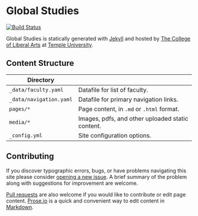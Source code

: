 # Global Studies

[![Build Status](https://travis-ci.org/TULiberalArts/Global-Studies.svg?branch=master)](https://travis-ci.org/TULiberalArts/Global-Studies)

Global Studies is statically generated with [Jekyll](https://jekyllrb.com) and hosted by [The College of Liberal Arts](https://liberalarts.temple.edu) at [Temple University](https://temple.edu).

## Content Structure

| Directory |  |
| --- | --- |
| ````_data/faculty.yaml```` | Datafile for list of faculty. |
| ````_data/navigation.yaml```` | Datafile for primary   navigation links. |
| ````pages/*```` | Page content, in ````.md```` or ````.html```` format. |
| ````media/*```` | Images, pdfs, and other uploaded static content. |
| ````_config.yml```` | Site configuration options. |

## Contributing

If you discover typographic errors, bugs, or have problems navigating this site please consider [opening a new issue][issue]. A brief summary of the problem along with suggestions for improvement are welcome.

[Pull requests][pr] are also welcome if you would like to contribute or edit page content. [Prose.io][prose] is a quick and convenient way to edit content in [Markdown][md].

[travis]: https://travis-ci.org/tuliberalarts/Global-Studies
[travis-img]: https://travis-ci.org/tuliberalarts/Global-Studies.svg?branch=master
[jekyll]: https://https://jekyllrb.com
[issue]: https://github.com/TULiberalArts/Global-Studies/issues
[pr]: https://help.github.com/articles/about-pull-requests/
[prose]: https://prose.io/#TULiberalArts/Global-Studies
[md]: http://whatismarkdown.com/
